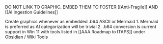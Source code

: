 DO NOT LINK TO GRAPHIC.   EMBED THEM TO FOSTER [[Anti-Fragile]] AND [[AI Ingestion Guidelines]]

Create graphics whenever as embedded .b64 ASCII or Mermaid
	1. Mermaid is preferred as AI categorization will be trivial 
	2. .b64 conversion is current support in Win 11 with tools listed in [[AAA Roadmap to ITAPS]] under Obsidian / Wiki Tools


